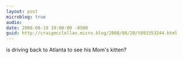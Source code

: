 ```yaml
---
layout: post
microblog: true
audio: 
date: 2008-08-19 19:00:00 -0500
guid: http://craigmcclellan.micro.blog/2008/08/20/t893353244.html
---
```

is driving back to Atlanta to see his Mom's kitten?
